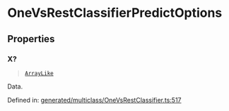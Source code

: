 # OneVsRestClassifierPredictOptions

## Properties

### X?

> [`ArrayLike`](../types/ArrayLike.md)

Data.

Defined in:  [generated/multiclass/OneVsRestClassifier.ts:517](https://github.com/transitive-bullshit/scikit-learn-ts/blob/92ab806/packages/sklearn/src/generated/multiclass/OneVsRestClassifier.ts#L517)
